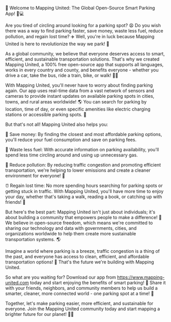 🎉 Welcome to Mapping United: The Global Open-Source Smart Parking App! 🚗💻

Are you tired of circling around looking for a parking spot? 😩 Do you wish there was a way to find parking faster, save money, waste less fuel, reduce pollution, and regain lost time? ✈️ Well, you're in luck because Mapping United is here to revolutionize the way we park! 🚀

As a global community, we believe that everyone deserves access to smart, efficient, and sustainable transportation solutions. That's why we created Mapping United, a 100% free open-source app that supports all languages, works in every country and county, and benefits everyone - whether you drive a car, take the bus, ride a train, bike, or walk! 🚶‍♀️

With Mapping United, you'll never have to worry about finding parking again. Our app uses real-time data from a vast network of sensors and cameras to provide instant updates on available parking spots in cities, towns, and rural areas worldwide! 🌎 You can search for parking by location, time of day, or even specific amenities like electric charging stations or accessible parking spots. 🔋

But that's not all! Mapping United also helps you:

💸 Save money: By finding the closest and most affordable parking options, you'll reduce your fuel consumption and save on parking fees.

🔋 Waste less fuel: With accurate information on parking availability, you'll spend less time circling around and using up unnecessary gas.

💨 Reduce pollution: By reducing traffic congestion and promoting efficient transportation, we're helping to lower emissions and create a cleaner environment for everyone! 🌟

⏰ Regain lost time: No more spending hours searching for parking spots or getting stuck in traffic. With Mapping United, you'll have more time to enjoy your day, whether that's taking a walk, reading a book, or catching up with friends! 📖

But here's the best part: Mapping United isn't just about individuals; it's about building a community that empowers people to make a difference! 💪 We believe in open-source freedom, which means we're committed to sharing our technology and data with governments, cities, and organizations worldwide to help them create more sustainable transportation systems. 🌎

Imagine a world where parking is a breeze, traffic congestion is a thing of the past, and everyone has access to clean, efficient, and affordable transportation options! 🔮 That's the future we're building with Mapping United.

So what are you waiting for? Download our app from https://www.mapping-united.com today and start enjoying the benefits of smart parking! 📲 Share it with your friends, neighbors, and community members to help us build a smarter, cleaner, more connected world - one parking spot at a time! 🌟

Together, let's make parking easier, more efficient, and sustainable for everyone. Join the Mapping United community today and start mapping a brighter future for our planet! 🌟💕